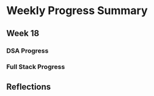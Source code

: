 # Weekly Progress Summary  

## Week 18

### **DSA Progress**  

### **Full Stack Progress**

## **Reflections**
